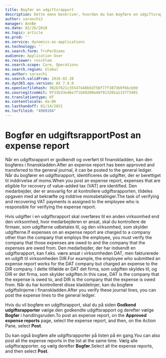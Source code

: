 ```yaml
---
title: Bogfør en udgiftsrapport
description: Dette emne beskriver, hvordan du kan bogføre en udgiftsrapport i finanskladden.
author: saraschi2
manager: AnnBe
ms.date: 02/26/2018
ms.topic: article
ms.prod: ''
ms.service: dynamics-ax-applications
ms.technology: ''
ms.search.form: TrvPerDiems
audience: Application User
ms.reviewer: roschlom
ms.search.scope: Core, Operations
ms.search.region: Global
ms.author: saraschi
ms.search.validFrom: 2016-02-28
ms.dyn365.ops.version: AX 7.0.0
ms.openlocfilehash: 982b7621c35547448b5d756f77f3873b9fbbcb9d
ms.sourcegitcommit: 9f31b33ed6e7f1b49200a407913201a1337f3401
ms.translationtype: HT
ms.contentlocale: da-DK
ms.lasthandoff: 01/14/2021
ms.locfileid: "4960104"
---
```

# <a name="post-an-expense-report"></a><span data-ttu-id="dfaf8-103">Bogfør en udgiftsrapport</span><span class="sxs-lookup"><span data-stu-id="dfaf8-103">Post an expense report</span></span>

<span data-ttu-id="dfaf8-104">Når en udgiftsrapport er godkendt og overført til finanskladden, kan den bogføres i finanskladden.</span><span class="sxs-lookup"><span data-stu-id="dfaf8-104">After an expense report has been approved and transferred to the general journal, it can be posted to the general ledger.</span></span> <span data-ttu-id="dfaf8-105">Når du bogfører en udgiftsrapport, identificeres de udgifter, der er berettiget til inddrivelse af moms.</span><span class="sxs-lookup"><span data-stu-id="dfaf8-105">When you post an expense report, expenses that are eligible for recovery of value-added tax (VAT) are identified.</span></span> <span data-ttu-id="dfaf8-106">Den medarbejder, der er ansvarlig for at kontrollere udgiftsrapporten, tildeles opgaven med at bekræfte og inddrive momsbetalinger.</span><span class="sxs-lookup"><span data-stu-id="dfaf8-106">The task of verifying and recovering VAT payments is assigned to the employee who is responsible for verifying the expense report.</span></span>

<span data-ttu-id="dfaf8-107">Hvis udgifter i en udgiftsrapport skal overføres til en anden virksomhed end den virksomhed, hvor medarbejderen er ansat, skal du kontrollere de firmaer, som udgifterne udbetales til, og den virksomhed, som skylder udgifterne.</span><span class="sxs-lookup"><span data-stu-id="dfaf8-107">If expenses on an expense report are charged to a company other than the company that employs the employee, you must verify the company that those expenses are owed to and the company that the expenses are owed from.</span></span> <span data-ttu-id="dfaf8-108">Den medarbejder, der har indsendt en udgiftsrapport, kan f.eks. være ansat i virksomheden DAT, men fakturerede en udgift til virksomheden DIR.</span><span class="sxs-lookup"><span data-stu-id="dfaf8-108">For example, the employee who submitted an expense report works for the DAT company but charged an expense to the DIR company.</span></span> <span data-ttu-id="dfaf8-109">I dette tilfælde er DAT det firma, som udgiften skyldes til, og DIR er det firma, som skylder udgiften.</span><span class="sxs-lookup"><span data-stu-id="dfaf8-109">In this case, DAT is the company that the expense is owed to, and DIR is the company that the expense is owed from.</span></span> <span data-ttu-id="dfaf8-110">Når du har kontrolleret disse kladdelinjer, kan du bogføre udgiftslinjerne i finanskladden.</span><span class="sxs-lookup"><span data-stu-id="dfaf8-110">After you verify these journal lines, you can post the expense lines to the general ledger.</span></span>

<span data-ttu-id="dfaf8-111">Hvis du vil bogføre en udgiftsrapport, skal du på siden **Godkend udgiftsrapporter** vælge den godkendte udgiftsrapport og derefter vælge **Bogfør** i handlingsruden.</span><span class="sxs-lookup"><span data-stu-id="dfaf8-111">To post an expense report, on the **Approved expense reports** page, select the expense report, and then, on the Action Pane, select **Post**.</span></span>

<span data-ttu-id="dfaf8-112">Du kan også bogføre alle udgiftsrapporter på listen på én gang.</span><span class="sxs-lookup"><span data-stu-id="dfaf8-112">You can also post all the expense reports in the list at the same time.</span></span> <span data-ttu-id="dfaf8-113">Vælg alle udgiftsrapporter, og vælg derefter **Bogfør**.</span><span class="sxs-lookup"><span data-stu-id="dfaf8-113">Select all the expense reports, and then select **Post**.</span></span>
